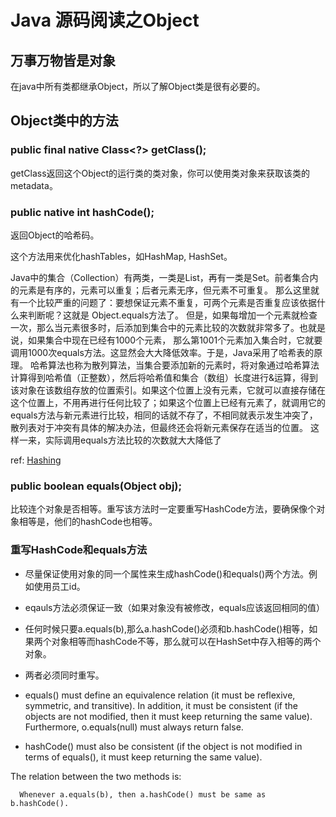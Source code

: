 # Java 源码阅读之Object

## 万事万物皆是对象
在java中所有类都继承Object，所以了解Object类是很有必要的。

## Object类中的方法

###  public final native Class<?> getClass();
getClass返回这个Object的运行类的类对象，你可以使用类对象来获取该类的metadata。

### public native int hashCode();
返回Object的哈希码。

这个方法用来优化hashTables，如HashMap, HashSet。

Java中的集合（Collection）有两类，一类是List，再有一类是Set。前者集合内的元素是有序的，元素可以重复；后者元素无序，但元素不可重复。
那么这里就有一个比较严重的问题了：要想保证元素不重复，可两个元素是否重复应该依据什么来判断呢？这就是 Object.equals方法了。
但是，如果每增加一个元素就检查一次，那么当元素很多时，后添加到集合中的元素比较的次数就非常多了。也就是说，如果集合中现在已经有1000个元素，
那么第1001个元素加入集合时，它就要调用1000次equals方法。这显然会大大降低效率。于是，Java采用了哈希表的原理。
哈希算法也称为散列算法，当集合要添加新的元素时，将对象通过哈希算法计算得到哈希值（正整数），然后将哈希值和集合（数组）长度进行&运算，得到该对象在该数组存放的位置索引。如果这个位置上没有元素，它就可以直接存储在这个位置上，不用再进行任何比较了；如果这个位置上已经有元素了，就调用它的equals方法与新元素进行比较，相同的话就不存了，不相同就表示发生冲突了，散列表对于冲突有具体的解决办法，但最终还会将新元素保存在适当的位置。
这样一来，实际调用equals方法比较的次数就大大降低了

ref: [Hashing](https://www.cs.cmu.edu/~adamchik/15-121/lectures/Hashing/hashing.html)

### public boolean equals(Object obj);
比较连个对象是否相等。重写该方法时一定要重写HashCode方法，要确保像个对象相等是，他们的hashCode也相等。

### 重写HashCode和equals方法

- 尽量保证使用对象的同一个属性来生成hashCode()和equals()两个方法。例如使用员工id。
- eqauls方法必须保证一致（如果对象没有被修改，equals应该返回相同的值）
- 任何时候只要a.equals(b),那么a.hashCode()必须和b.hashCode()相等，如果两个对象相等而hashCode不等，那么就可以在HashSet中存入相等的两个对象。
- 两者必须同时重写。

- equals() must define an equivalence relation (it must be reflexive, symmetric, and transitive). In addition, it must be consistent (if the objects are not modified, then it must keep returning the same value). Furthermore, o.equals(null) must always return false.

- hashCode() must also be consistent (if the object is not modified in terms of equals(), it must keep returning the same value).

The relation between the two methods is:

      Whenever a.equals(b), then a.hashCode() must be same as b.hashCode().
      
